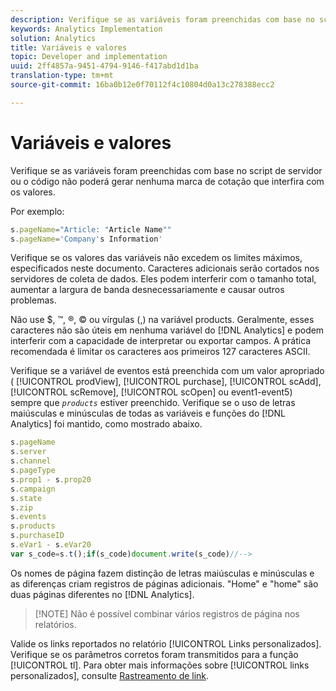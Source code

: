 ```yaml
---
description: Verifique se as variáveis foram preenchidas com base no script de servidor ou o código não poderá gerar nenhuma marca de cotação que interfira com os valores.
keywords: Analytics Implementation
solution: Analytics
title: Variáveis e valores
topic: Developer and implementation
uuid: 2ff4857a-9451-4794-9146-f417abd1d1ba
translation-type: tm+mt
source-git-commit: 16ba0b12e0f70112f4c10804d0a13c278388ecc2

---
```



# Variáveis e valores

Verifique se as variáveis foram preenchidas com base no script de servidor ou o código não poderá gerar nenhuma marca de cotação que interfira com os valores.

Por exemplo:

```js
s.pageName="Article: "Article Name"" 
s.pageName='Company's Information' 
```

Verifique se os valores das variáveis não excedem os limites máximos, especificados neste documento. Caracteres adicionais serão cortados nos servidores de coleta de dados. Eles podem interferir com o tamanho total, aumentar a largura de banda desnecessariamente e causar outros problemas.

Não use $, ™, ®, © ou vírgulas (,) na variável products. Geralmente, esses caracteres não são úteis em nenhuma variável do [!DNL Analytics] e podem interferir com a capacidade de interpretar ou exportar campos. A prática recomendada é limitar os caracteres aos primeiros 127 caracteres ASCII.

Verifique se a variável de eventos está preenchida com um valor apropriado ( [!UICONTROL prodView], [!UICONTROL purchase], [!UICONTROL scAdd], [!UICONTROL scRemove], [!UICONTROL scOpen] ou event1-event5) sempre que *`products`* estiver preenchido. Verifique se o uso de letras maiúsculas e minúsculas de todas as variáveis e funções do [!DNL Analytics] foi mantido, como mostrado abaixo.

```js
s.pageName 
s.server 
s.channel 
s.pageType 
s.prop1 - s.prop20 
s.campaign 
s.state 
s.zip 
s.events 
s.products 
s.purchaseID 
s.eVar1 - s.eVar20 
var s_code=s.t();if(s_code)document.write(s_code)//--> 
```

Os nomes de página fazem distinção de letras maiúsculas e minúsculas e as diferenças criam registros de páginas adicionais. "Home" e "home" são duas páginas diferentes no [!DNL Analytics].

> [!NOTE] Não é possível combinar vários registros de página nos relatórios.

Valide os links reportados no relatório [!UICONTROL Links personalizados]. Verifique se os parâmetros corretos foram transmitidos para a função [!UICONTROL tl]. Para obter mais informações sobre [!UICONTROL links personalizados], consulte [Rastreamento de link](/help/implement/js-implementation/function-tl.md).
